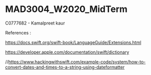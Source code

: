 # MAD3004_W2020_MidTerm

C0777682 - Kamalpreet kaur

References :

https://docs.swift.org/swift-book/LanguageGuide/Extensions.html

https://developer.apple.com/documentation/swift/dictionary

//https://www.hackingwithswift.com/example-code/system/how-to-convert-dates-and-times-to-a-string-using-dateformatter
